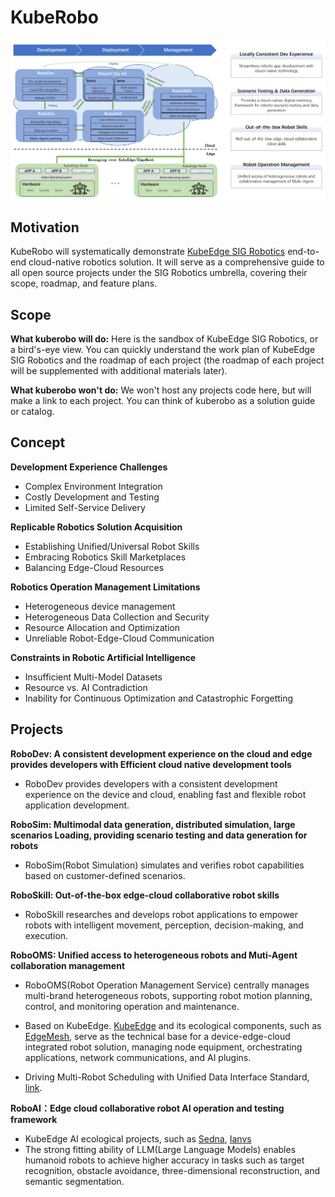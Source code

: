 # KubeRobo

![Introduce](./docs/images/intro.png)

## Motivation
KubeRobo will systematically demonstrate [KubeEdge SIG Robotics](https://github.com/kubeedge/community/tree/master/sig-robotics) end-to-end cloud-native robotics solution. It will serve as a comprehensive guide to all open source projects under the SIG Robotics umbrella, covering their scope, roadmap, and feature plans.

## Scope
**What kuberobo will do:** Here is the sandbox of KubeEdge SIG Robotics, or a bird's-eye view. You can quickly understand the work plan of KubeEdge SIG Robotics and the roadmap of each project (the roadmap of each project will be supplemented with additional materials later).

**What kuberobo won't do:** We won't host any projects code here, but will make a link to each project. You can think of kuberobo as a solution guide or catalog.

## Concept

**Development Experience Challenges**
- Complex Environment Integration
- Costly Development and Testing
- Limited Self-Service Delivery

**Replicable Robotics Solution Acquisition**
- Establishing Unified/Universal Robot Skills
- Embracing Robotics Skill Marketplaces
- Balancing Edge-Cloud Resources

**Robotics Operation Management Limitations**
- Heterogeneous device management
- Heterogeneous Data Collection and Security
- Resource Allocation and Optimization
- Unreliable Robot-Edge-Cloud Communication

**Constraints in Robotic Artificial Intelligence**
- Insufficient Multi-Model Datasets
- Resource vs. AI Contradiction
- Inability for Continuous Optimization and Catastrophic Forgetting

## Projects

**RoboDev: A consistent development experience on the cloud and edge provides developers with Efficient cloud native development tools**

- RoboDev provides developers with a consistent development experience on the device and cloud, enabling fast and flexible robot application development.

**RoboSim: Multimodal data generation, distributed simulation, large scenarios
Loading, providing scenario testing and data generation for robots**

- RoboSim(Robot Simulation) simulates and verifies robot capabilities based on customer-defined scenarios.

**RoboSkill: Out-of-the-box edge-cloud collaborative robot skills**

- RoboSkill researches and develops robot applications to empower robots with intelligent movement, perception, decision-making, and execution.


**RoboOMS: Unified access to heterogeneous robots and Muti-Agent collaboration
management**

- RoboOMS(Robot Operation Management Service) centrally manages multi-brand heterogeneous robots, supporting robot motion planning, control, and monitoring operation and maintenance.

- Based on KubeEdge. [KubeEdge](https://github.com/kubeedge/kubeedge) and its ecological components, such as [EdgeMesh](https://github.com/kubeedge/edgemesh), serve as the technical base for a device-edge-cloud integrated robot solution, managing node equipment, orchestrating applications, network communications, and AI plugins.

- Driving Multi-Robot Scheduling with Unified Data Interface Standard, [link](https://github.com/kubeedge/community/issues/187).

**RoboAI：Edge cloud collaborative robot AI operation and testing framework**
- KubeEdge AI ecological projects, such as [Sedna](https://github.com/kubeedge/sedna), [Ianvs](https://github.com/kubeedge/ianvs)
- The strong fitting ability of LLM(Large Language Models) enables humanoid robots to achieve higher accuracy in tasks such as target recognition, obstacle avoidance, three-dimensional reconstruction, and semantic segmentation.
